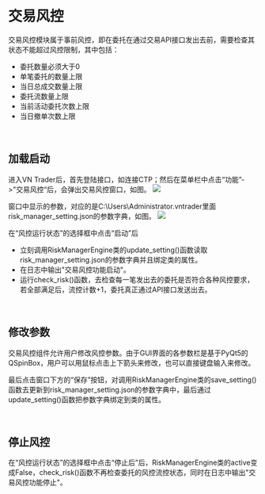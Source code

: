 # 交易风控

交易风控模块属于事前风控，即在委托在通过交易API接口发出去前，需要检查其状态不能超过风控限制，其中包括：
- 委托数量必须大于0
- 单笔委托的数量上限
- 当日总成交数量上限
- 委托流数量上限
- 当前活动委托次数上限
- 当日撤单次数上限

&nbsp;

## 加载启动

进入VN Trader后，首先登陆接口，如连接CTP；然后在菜单栏中点击“功能”->"交易风控“后，会弹出交易风控窗口，如图。
![](https://vnpy-community.oss-cn-shanghai.aliyuncs.com/forum_experience/yazhang/risk_manager/risk_manager.png)

窗口中显示的参数，对应的是C:\Users\Administrator\.vntrader里面risk_manager_setting.json的参数字典，如图。
![](https://vnpy-community.oss-cn-shanghai.aliyuncs.com/forum_experience/yazhang/risk_manager/data_setting.png)

在“风控运行状态”的选择框中点击“启动”后
- 立刻调用RiskManagerEngine类的update_setting()函数读取risk_manager_setting.json的参数字典并且绑定类的属性。
- 在日志中输出"交易风控功能启动"。
- 运行check_risk()函数，去检查每一笔发出去的委托是否符合各种风控要求，若全部满足后，流控计数+1，委托真正通过API接口发送出去。

&nbsp;

## 修改参数

交易风控组件允许用户修改风控参数。由于GUI界面的各参数栏是基于PyQt5的QSpinBox，用户可以用鼠标点击上下箭头来修改，也可以直接键盘输入来修改。

最后点击窗口下方的“保存”按钮，对调用RiskManagerEngine类的save_setting()函数去更新到risk_manager_setting.json的参数字典中，最后通过update_setting()函数把参数字典绑定到类的属性。

&nbsp;

## 停止风控

在“风控运行状态”的选择框中点击“停止后”后，RiskManagerEngine类的active变成False，check_risk()函数不再检查委托的风控流控状态，同时在日志中输出"交易风控功能停止"。

